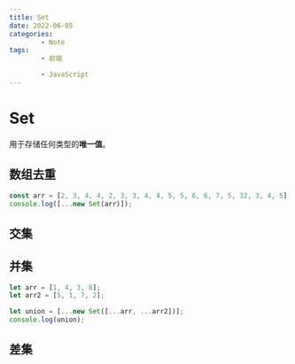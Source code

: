 ```yaml
---
title: Set
date: 2022-06-05
categories:
        - Note
tags:
        - 前端

        - JavaScript
---
```


# Set

用于存储任何类型的**唯一值**。

## 数组去重

```js
const arr = [2, 3, 4, 4, 2, 3, 3, 4, 4, 5, 5, 6, 6, 7, 5, 32, 3, 4, 5];
console.log([...new Set(arr)]);
```

## 交集

## 并集

```js
let arr = [1, 4, 3, 8];
let arr2 = [5, 1, 7, 2];

let union = [...new Set([...arr, ...arr2])];
console.log(union);
```

## 差集
